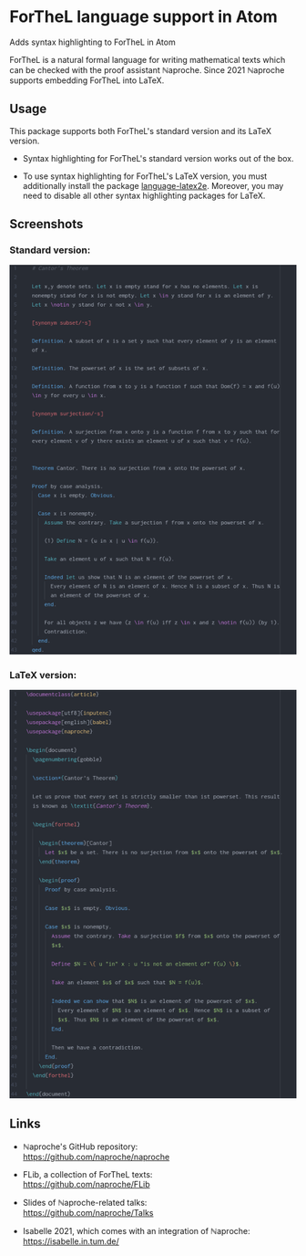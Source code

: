 # ForTheL language support in Atom

Adds syntax highlighting to ForTheL in Atom

ForTheL is a natural formal language for writing mathematical texts which can be
checked with the proof assistant ℕaproche. Since 2021 ℕaproche supports
embedding ForTheL into LaTeX.


## Usage

This package supports both ForTheL's standard version and its LaTeX version.

* Syntax highlighting for ForTheL's standard version works out of the box.

* To use syntax highlighting for ForTheL's LaTeX version, you must additionally
  install the package [language-latex2e](https://atom.io/packages/language-latex2e).
  Moreover, you may need to disable all other syntax highlighting packages for
  LaTeX.


## Screenshots

### Standard version:

![A screenshot of language-forthel (standard ForTheL)](screenshots/plain-forthel.png)


### LaTeX version:

![A screenshot of language-forthel (LaTeX ForTheL)](screenshots/latex-forthel.png)


## Links

* ℕaproche's GitHub repository:  
  <https://github.com/naproche/naproche>

* FLib, a collection of ForTheL texts:  
  <https://github.com/naproche/FLib>

* Slides of ℕaproche-related talks:  
  <https://github.com/naproche/Talks>

* Isabelle 2021, which comes with an integration of ℕaproche:  
  <https://isabelle.in.tum.de/>
